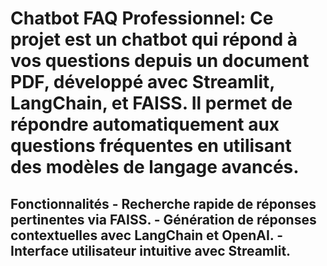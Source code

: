 # Chatbot FAQ Professionnel: Ce projet est un chatbot qui répond à vos questions depuis un document PDF, développé avec Streamlit, LangChain, et FAISS. Il permet de répondre automatiquement aux questions fréquentes en utilisant des modèles de langage avancés. 

## Fonctionnalités - Recherche rapide de réponses pertinentes via FAISS. - Génération de réponses contextuelles avec LangChain et OpenAI. - Interface utilisateur intuitive avec Streamlit. 

